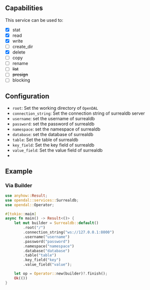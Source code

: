 ## Capabilities

This service can be used to:

- [x] stat
- [x] read
- [x] write
- [ ] create_dir
- [x] delete
- [ ] copy
- [ ] rename
- [ ] ~~list~~
- [ ] ~~presign~~
- [ ] blocking

## Configuration

- `root`: Set the working directory of `OpenDAL`
- `connection_string`: Set the connection string of surrealdb server
- `username`: set the username of surrealdb
- `password`: set the password of surrealdb
- `namespace`: set the namespace of surrealdb
- `database`: set the database of surrealdb
- `table`: Set the table of surrealdb
- `key_field`: Set the key field of surrealdb
- `value_field`: Set the value field of surrealdb
-

## Example

### Via Builder

```rust
use anyhow::Result;
use opendal::services::Surrealdb;
use opendal::Operator;

#[tokio::main]
async fn main() -> Result<()> {
    let mut builder = Surrealdb::default()
        .root("/")
        .connection_string("ws://127.0.0.1:8000")
        .username("username")
        .password("password")
        .namespace("namespace")
        .database("database")
        .table("table")
        .key_field("key")
        .value_field("value");

    let op = Operator::new(builder)?.finish();
    Ok(())
}
```
